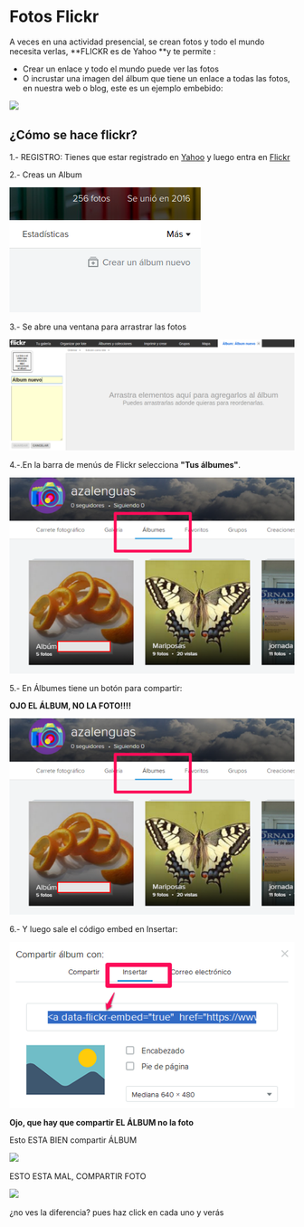 # Fotos Flickr

A veces en una actividad presencial, se crean fotos y todo el mundo necesita verlas, **FLICKR  es de Yahoo **y te permite :

* Crear un enlace y todo el mundo puede ver las fotos
* O incrustar una imagen del álbum que tiene un enlace a todas las fotos, en nuestra web o blog, este es un ejemplo embebido:

![](https://c1.staticflickr.com/2/1461/25039648516_327670c82c_z.jpg)

## ¿Cómo se hace flickr?

1.- REGISTRO: Tienes que estar registrado en [Yahoo](https://es.yahoo.com/) y luego entra en [Flickr](http://aularagon.catedu.es/materialesaularagon2013/blogs/M2_contenido/flickr.com)

2.- Creas un Album

![](img/crearAlbumFlickr.png)

3.- Se abre una ventana para arrastrar las fotos

![](img/arrastrarFotosFlickr.png)

4.-.En la barra de menús de Flickr selecciona **"Tus álbumes"**.

![](img/flickr1.png)

5.- En Álbumes tiene un botón para compartir:

**OJO EL ÁLBUM, NO LA FOTO!!!!**

![](img/flickr1.png)

6.- Y luego sale el código embed en Insertar:

![](img/flickr-2.png)

**Ojo, que hay que compartir EL ÁLBUM no la foto**

Esto ESTA BIEN compartir ÁLBUM

![](https://farm2.staticflickr.com/1461/25039648516_327670c82c.jpg)

ESTO ESTA MAL, COMPARTIR FOTO

![](https://farm2.staticflickr.com/1461/25039648516_327670c82c.jpg)

¿no ves la diferencia? pues haz click en cada uno y verás

